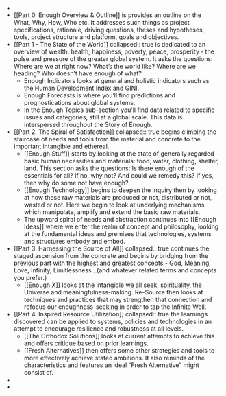 -
- [[Part 0. Enough Overview & Outline]] 
  is provides an outline on the What, Why, How, Who etc. It addresses such things as project specifications, rationale, driving questions, theses and hypotheses, tools, project structure and platform, goals and objectives.
- [[Part 1 - The State of the World]] 
  collapsed:: true
  is dedicated to an overview of wealth, health, happiness, poverty, peace, prosperity - the pulse and pressure of the greater global system. It asks the questions: Where are we at right now? What’s the world like? Where are we heading? Who doesn’t have enough of what?
	- Enough Indicators looks at general and holistic indicators such as the Human Development Index and GINI.
	- Enough Forecasts is where you’ll find predictions and prognostications about global systems.
	- In the Enough Topics sub-section you’ll find data related to specific issues and categories, still at a global scale. This data is interspersed throughout the Story of Enough.
- [[Part 2. The Spiral of Satisfaction]] 
  collapsed:: true
  begins climbing the staircase of needs and tools from the material and concrete to the important intangible and ethereal.
	- [[Enough Stuff]] starts by looking at the state of generally regarded basic human necessities and materials: food, water, clothing, shelter, land. This section asks the questions: Is there enough of the essentials for all? If no, why not? And could we remedy this? If yes, then why do some not have enough?
	- [[Enough Technology]] begins to deepen the inquiry then by looking at how these raw materials are produced or not, distributed or not, wasted or not. Here we begin to look at underlying mechanisms which manipulate, amplify and extend the basic raw materials.
	- The upward spiral of needs and abstraction continues into [[Enough Ideas]] where we enter the realm of concept and philosophy, looking at the fundamental ideas and premises that technologies, systems and structures embody and embed.
- [[Part 3. Harnessing the Source of All]] 
  collapsed:: true
  continues the staged ascension from the concrete and begins by bridging from the previous part with the highest and greatest concepts - God, Meaning, Love, Infinity, Limitlessness…(and whatever related terms and concepts you prefer.)
	- [[Enough X]] looks at the intangible we all seek, spirituality, the Universe and meaningfulness-making. Re-Source then looks at techniques and practices that may strengthen that connection and refocus our enoughness-seeking in order to tap the Infinite Well.
- [[Part 4. Inspired Resource Utilization]]
  collapsed:: true
  the learnings discovered can be applied to systems, policies and technologies in an attempt to encourage resilience and robustness at all levels.
	- [[The Orthodox Solutions]] looks at current attempts to achieve this and offers critique based on prior learnings.
	- [[Fresh Alternatives]] then offers some other strategies and tools to more effectively achieve stated ambitions. It also reminds of the characteristics and features an ideal “Fresh Alternative” might consist of.
-
-